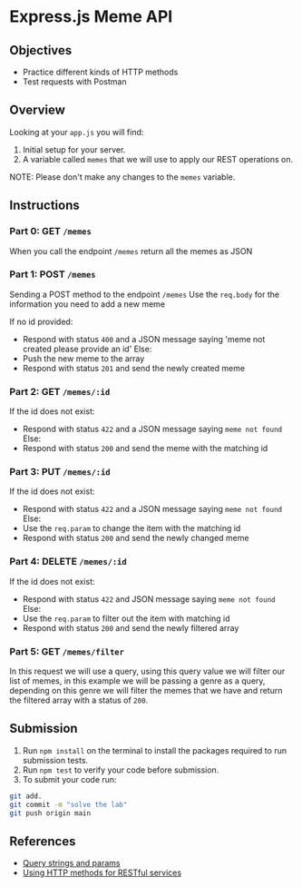 # Express.js Meme API

## Objectives

- Practice different kinds of HTTP methods
- Test requests with Postman

## Overview

Looking at your ```app.js``` you will find:
1. Initial setup for your server.
2. A variable called ```memes``` that we will use to apply our REST operations on.

NOTE: Please don't make any changes to the ```memes``` variable.

## Instructions

### Part 0: GET `/memes`

When you call the endpoint `/memes` return all the memes as JSON

### Part 1: POST `/memes`

Sending a POST method to the endpoint `/memes`
Use the `req.body` for the information you need to add a new meme

If no id provided:
- Respond with status `400` and a JSON message saying 'meme not created please provide an id'
Else:
- Push the new meme to the array
- Respond with status `201` and send the newly created meme

### Part 2: GET `/memes/:id`

If the id does not exist:
- Respond with status `422` and a JSON message saying `meme not found`
Else:
- Respond with status `200` and send the meme with the matching id

### Part 3: PUT `/memes/:id`

If the id does not exist:
- Respond with status `422` and a JSON message saying `meme not found`
Else:
- Use the `req.param` to change the item with the matching id
- Respond with status `200` and send the newly changed meme

### Part 4: DELETE `/memes/:id`

If the id does not exist:
- Respond with status `422` and JSON message saying `meme not found`
Else:
- Use the `req.param` to filter out the item with matching id
- Respond with status `200` and send the newly filtered array

### Part 5: GET `/memes/filter`

In this request we will use a query, using this query value we will filter our list of memes, in this example we will be passing a genre as a query, depending on this genre we will filter the memes that we have and return the filtered array with a status of `200`.


## Submission
1. Run `npm install` on the terminal to install the packages required to run submission tests.
2. Run `npm test` to verify your code before submission.
3. To submit your code run:
```bash
git add.
git commit -m "solve the lab"
git push origin main
```

## References
- [Query strings and params](https://stackabuse.com/get-query-strings-and-parameters-in-express-js/)
- [Using HTTP methods for RESTful services](https://www.restapitutorial.com/lessons/httpmethods.html)